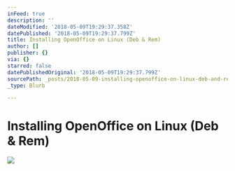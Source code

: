 ```yaml
---
inFeed: true
description: ''
dateModified: '2018-05-09T19:29:37.358Z'
datePublished: '2018-05-09T19:29:37.799Z'
title: Installing OpenOffice on Linux (Deb & Rem)
author: []
publisher: {}
via: {}
starred: false
datePublishedOriginal: '2018-05-09T19:29:37.799Z'
sourcePath: _posts/2018-05-09-installing-openoffice-on-linux-deb-and-rem.md
_type: Blurb

---
```

# Installing OpenOffice on Linux (Deb & Rem)
![](https://the-grid-user-content.s3-us-west-2.amazonaws.com/93b0ac92-92f3-48e6-bf6f-c51b6954fcf3.png)
